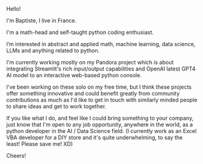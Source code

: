 Hello!

I'm Baptiste, I live in France.

I'm a math-head and self-taught python coding enthusiast.

I’m interested in abstract and applied math, machine learning, data science, LLMs and anything related to python.

I'm currently working mostly on my Pandora project which is about integrating Streamlit's rich input/output capabilities and OpenAI latest GPT4 AI model to an interactive web-based python console.

I've been working on these solo on my free time, but I think these projects offer something innovative and could benefit greatly from community contributions as much as I'd like to get in touch with similarly minded people to share ideas and get to work together.

If you like what I do, and feel like I could bring something to your company, just know that I'm open to any job opportunity, anywhere in the world, as a python developer in the AI / Data Science field. (I currently work as an Excel VBA developer for a DIY store and it's quite underwhelming, to say the least! Please save me! XD)

Cheers!

<!---
B4PT0R/B4PT0R is a ✨ special ✨ repository because its `README.md` (this file) appears on your GitHub profile.
You can click the Preview link to take a look at your changes.
--->
